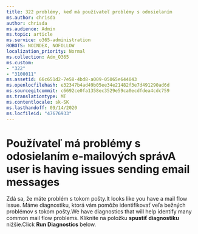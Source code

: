 ```yaml
---
title: 322 problémy, keď má používateľ problémy s odosielaním
ms.author: chrisda
author: chrisda
ms.audience: Admin
ms.topic: article
ms.service: o365-administration
ROBOTS: NOINDEX, NOFOLLOW
localization_priority: Normal
ms.collection: Adm_O365
ms.custom:
- "322"
- "3100011"
ms.assetid: 66c651d2-7e58-4bd8-a009-05065e644043
ms.openlocfilehash: e32347b4ad49b05ee34e21482f3e7d491290ad6d
ms.sourcegitcommit: c6692ce0fa1358ec3529e59ca0ecdfdea4cdc759
ms.translationtype: MT
ms.contentlocale: sk-SK
ms.lasthandoff: 09/14/2020
ms.locfileid: "47676933"
---
```

# <a name="a-user-is-having-issues-sending-email-messages"></a><span data-ttu-id="e26f3-102">Používateľ má problémy s odosielaním e-mailových správ</span><span class="sxs-lookup"><span data-stu-id="e26f3-102">A user is having issues sending email messages</span></span>

<span data-ttu-id="e26f3-103">Zdá sa, že máte problém s tokom pošty.</span><span class="sxs-lookup"><span data-stu-id="e26f3-103">It looks like you have a mail flow issue.</span></span> <span data-ttu-id="e26f3-104">Máme diagnostiku, ktorá vám pomôže identifikovať veľa bežných problémov s tokom pošty.</span><span class="sxs-lookup"><span data-stu-id="e26f3-104">We have diagnostics that will help identify many common mail flow problems.</span></span> <span data-ttu-id="e26f3-105">Kliknite na položku **spustiť diagnostiku** nižšie.</span><span class="sxs-lookup"><span data-stu-id="e26f3-105">Click **Run Diagnostics** below.</span></span>
